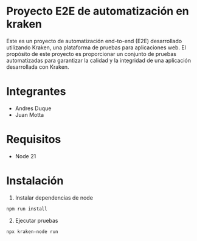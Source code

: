 # Proyecto E2E de automatización en kraken

Este es un proyecto de automatización end-to-end (E2E) desarrollado utilizando Kraken, una plataforma de pruebas para aplicaciones web. El propósito de este proyecto es proporcionar un conjunto de pruebas automatizadas para garantizar la calidad y la integridad de una aplicación desarrollada con Kraken.

# Integrantes
- Andres Duque
- Juan Motta

# Requisitos
- Node 21

# Instalación
1. Instalar dependencias de node
```bash
npm run install
```
2. Ejecutar pruebas
```
npx kraken-node run
```